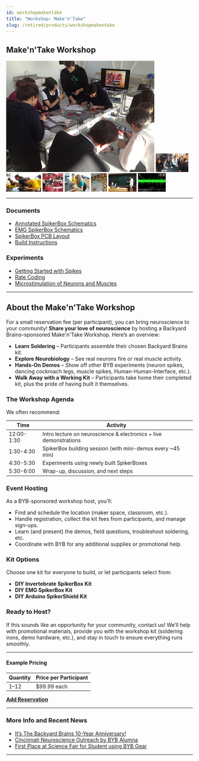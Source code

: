```yaml
---
id: workshopmakentake
title: "Workshop: Make'n'Take"
slug: /retired/products/workshopmakentake
---
```


## Make'n'Take Workshop

![MakeTake09 Product](./img/maketake09_product.jpg)
[![MakeTake01 small](./img/maketake01_sm.jpg)](./img/maketake01.jpg)
[![MakeTake02 small](./img/maketake02_sm.jpg)](./img/maketake02.jpg)
[![MakeTake03 small](./img/maketake03_sm.jpg)](./img/maketake03.jpg)
[![MakeTake04 small](./img/maketake04_sm.jpg)](./img/maketake04.jpg)
[![MakeTake05 small](./img/maketake05_sm.jpg)](./img/maketake05.jpg)
[![MakeTake06 small](./img/maketake06_sm.jpg)](./img/maketake06.jpg)
[![MakeTake08 small](./img/maketake08_sm.jpg)](./img/maketake08.jpg)

---

### Documents

  - [Annotated SpikerBox Schematics](./files/SpikerBox.v.1.3c.Annotated.Schematics.pdf)
  - [EMG SpikerBox Schematics](./files/EMGSpikerBox.v.1.0.pdf)
  - [SpikerBox PCB Layout](./files/SpikerBox.v.1.3c.layout.pdf)
  - [Build Instructions](/diy/spikerbox)

### Experiments

  - [Getting Started with Spikes](../experiments/spikerbox)
  - [Rate Coding](../experiments/ratecoding)
  - [Microstimulation of Neurons and Muscles](../experiments/microstimulation)

---

## About the Make'n'Take Workshop

For a small reservation fee (per participant), you can bring neuroscience
to your community! **Share your love of neuroscience** by hosting a
Backyard Brains–sponsored Make'n'Take Workshop. Here’s an overview:

- **Learn Soldering** – Participants assemble their chosen Backyard Brains kit.
- **Explore Neurobiology** – See real neurons fire or real muscle activity.
- **Hands-On Demos** – Show off other BYB experiments (neuron spikes, dancing cockroach legs, muscle spikes, Human-Human-Interface, etc.).
- **Walk Away with a Working Kit** – Participants take home their completed kit, plus the pride of having built it themselves.

### The Workshop Agenda

We often recommend:

| Time        | Activity                                                       |
|-------------|---------------------------------------------------------------|
| 12:00-1:30  | Intro lecture on neuroscience & electronics + live demonstrations |
| 1:30-4:30   | SpikerBox building session (with mini-demos every ~45 min)    |
| 4:30-5:30   | Experiments using newly built SpikerBoxes                     |
| 5:30-6:00   | Wrap-up, discussion, and next steps                           |

### Event Hosting

As a BYB-sponsored workshop host, you’ll:
- Find and schedule the location (maker space, classroom, etc.).
- Handle registration, collect the kit fees from participants, and manage sign-ups.
- Learn (and present) the demos, field questions, troubleshoot soldering, etc.
- Coordinate with BYB for any additional supplies or promotional help.

### Kit Options

Choose one kit for everyone to build, or let participants select from:
- **DIY Invertebrate SpikerBox Kit**
- **DIY EMG SpikerBox Kit**
- **DIY Arduino SpikerShield Kit**

### Ready to Host?

If this sounds like an opportunity for your community, contact us! We’ll help
with promotional materials, provide you with the workshop kit (soldering irons,
demo hardware, etc.), and stay in touch to ensure everything runs smoothly.

---

#### Example Pricing

Quantity | Price per Participant 
---------|-----------------------
1–12     | \$99.99 each  

[**Add Reservation**](/cart)

---

### More Info and Recent News

- [It’s The Backyard Brains 10-Year Anniversary!](http://blog.backyardbrains.com/?p=4906)
- [Cincinnati Neuroscience Outreach by BYB Alumna](http://blog.backyardbrains.com/?p=4870)
- [First Place at Science Fair for Student using BYB Gear](http://blog.backyardbrains.com/?p=4861)

---